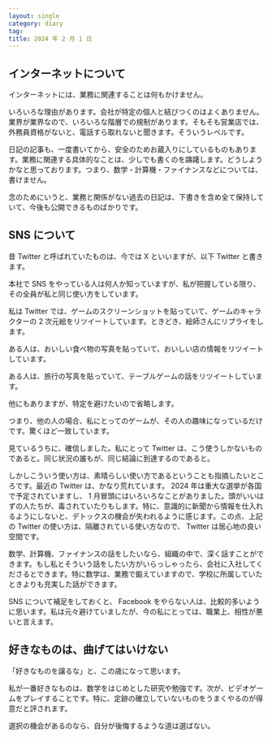 ```yaml
---
layout: single
category: diary
tag:
title: 2024 年 2 月 1 日
---
```


## インターネットについて

インターネットには、業務に関連することは何もかけません。

いろいろな理由があります。会社が特定の個人と結びつくのはよくありません。業界が業界なので、いろいろな階層での規制があります。そもそも営業店では、外務員資格がないと、電話すら取れないと聞きます。そういうレベルです。

日記の記事も、一度書いてから、安全のためお蔵入りにしているものもあります。業務に関連する具体的なことは、少しでも書くのを躊躇します。どうしようかなと思っております。つまり、数学・計算機・ファイナンスなどについては、書けません。

念のためにいうと、業務と関係がない過去の日記は、下書きを含め全て保持していて、今後も公開できるものばかりです。

## SNS について

昔 Twitter と呼ばれていたものは、今では X といいますが、以下 Twitter と書きます。

本社で SNS をやっている人は何人か知っていますが、私が把握している限り、その全員が私と同じ使い方をしています。

私は Twitter では、ゲームのスクリーンショットを貼っていて、ゲームのキャラクターの 2 次元絵をリツイートしています。ときどき、絵師さんにリプライをします。

ある人は、おいしい食べ物の写真を貼っていて、おいしい店の情報をリツイートしています。

ある人は、旅行の写真を貼っていて、テーブルゲームの話をリツイートしています。

他にもありますが、特定を避けたいので省略します。

つまり、他の人の場合、私にとってのゲームが、その人の趣味になっているだけです。驚くほど一致しています。

見ているうちに、確信しました。私にとって Twitter は、こう使うしかないものであると。同じ状況の誰もが、同じ結論に到達するのであると。

しかしこういう使い方は、素晴らしい使い方であるということも指摘したいところです。最近の Twitter は、かなり荒れています。 2024 年は重大な選挙が各国で予定されていますし、 1 月冒頭にはいろいろなことがありました。頭がいいはずの人たちが、毒されていたりもします。特に、意識的に新聞から情報を仕入れるようにしないと、デトックスの機会が失われるように感じます。この点、上記の Twitter の使い方は、隔離されている使い方なので、 Twitter は居心地の良い空間です。

数学、計算機、ファイナンスの話をしたいなら、組織の中で、深く話すことができます。もし私とそういう話をしたい方がいらっしゃったら、会社に入社してくださるとできます。特に数学は、業務で鍛えていますので、学校に所属していたときよりも充実した話ができます。

SNS について補足をしておくと、 Facebook をやらない人は、比較的多いように思います。私は元々避けていましたが、今の私にとっては、職業上、相性が悪いと言えます。

## 好きなものは、曲げてはいけない

「好きなものを譲るな」と、この歳になって思います。

私が一番好きなものは、数学をはじめとした研究や勉強です。次が、ビデオゲームをプレイすることです。特に、定跡の確立していないものをうまくやるのが得意だと評されます。

選択の機会があるのなら、自分が後悔するような道は選ばない。
